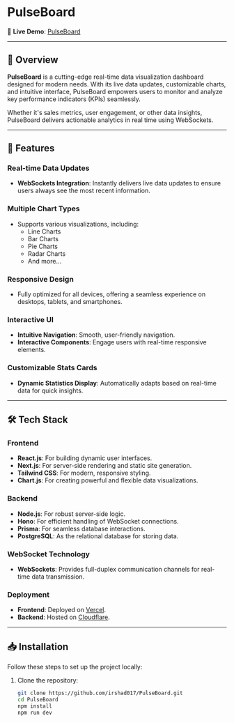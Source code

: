 # PulseBoard

🔗 **Live Demo**: [PulseBoard](https://google.com)

---

## 🚀 Overview
**PulseBoard** is a cutting-edge real-time data visualization dashboard designed for modern needs. With its live data updates, customizable charts, and intuitive interface, PulseBoard empowers users to monitor and analyze key performance indicators (KPIs) seamlessly. 

Whether it's sales metrics, user engagement, or other data insights, PulseBoard delivers actionable analytics in real time using WebSockets.

---

## 🌟 Features

### Real-time Data Updates
- **WebSockets Integration**: Instantly delivers live data updates to ensure users always see the most recent information.

### Multiple Chart Types
- Supports various visualizations, including:
  - Line Charts
  - Bar Charts
  - Pie Charts
  - Radar Charts
  - And more...

### Responsive Design
- Fully optimized for all devices, offering a seamless experience on desktops, tablets, and smartphones.

### Interactive UI
- **Intuitive Navigation**: Smooth, user-friendly navigation.
- **Interactive Components**: Engage users with real-time responsive elements.

### Customizable Stats Cards
- **Dynamic Statistics Display**: Automatically adapts based on real-time data for quick insights.

---

## 🛠️ Tech Stack

### Frontend
- **React.js**: For building dynamic user interfaces.
- **Next.js**: For server-side rendering and static site generation.
- **Tailwind CSS**: For modern, responsive styling.
- **Chart.js**: For creating powerful and flexible data visualizations.

### Backend
- **Node.js**: For robust server-side logic.
- **Hono**: For efficient handling of WebSocket connections.
- **Prisma**: For seamless database interactions.
- **PostgreSQL**: As the relational database for storing data.

### WebSocket Technology
- **WebSockets**: Provides full-duplex communication channels for real-time data transmission.

### Deployment
- **Frontend**: Deployed on [Vercel](https://vercel.com).
- **Backend**: Hosted on [Cloudflare](https://www.cloudflare.com).

---

## 📥 Installation

Follow these steps to set up the project locally:

1. Clone the repository:
   ```bash
   git clone https://github.com/irshad017/PulseBoard.git
   cd PulseBoard
   npm install
   npm run dev

